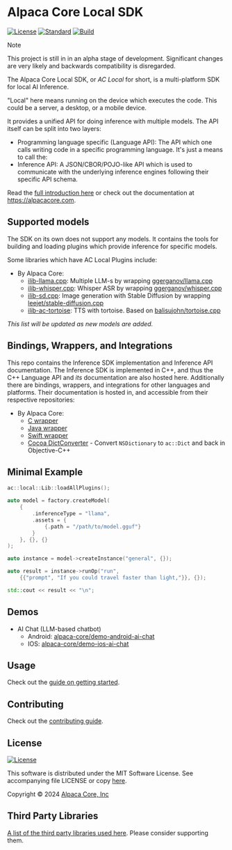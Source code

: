 # Alpaca Core Local SDK

[![License](https://img.shields.io/badge/license-MIT-blue.svg)](https://opensource.org/licenses/MIT) [![Standard](https://img.shields.io/badge/C%2B%2B-20-blue.svg)](https://en.cppreference.com/w/cpp/20) [![Build](https://github.com/alpaca-core/alpaca-core/actions/workflows/build.yml/badge.svg)](https://github.com/alpaca-core/alpaca-core/actions/workflows/build.yml)

> [!NOTE]
> This project is still in in an alpha stage of development. Significant changes are very likely and backwards compatibility is disregarded.

The Alpaca Core Local SDK, or *AC Local* for short, is a multi-platform SDK for local AI Inference.

"Local" here means running on the device which executes the code. This could be a server, a desktop, or a mobile device.

It provides a unified API for doing inference with multiple models. The API itself can be split into two layers:

* Programming language specific (Language API): The API which one calls writing code in a specific programming language. It's just a means to call the:
* Inference API: A JSON/CBOR/POJO-like API which is used to communicate with the underlying inference engines following their specific API schema.

Read the [full introduction here](doc/intro.md) or check out the documentation at https://alpacacore.com.

## Supported models

The SDK on its own does not support any models. It contains the tools for building and loading plugins which provide inference for specific models. 

Some libraries which have AC Local Plugins include:

* By Alpaca Core:
    * [ilib-llama.cpp](https://github.com/alpaca-core/ilib-llama.cpp): Multiple LLM-s by wrapping [ggerganov/llama.cpp](https://github.com/ggerganov/llama.cpp)
    * [ilib-whisper.cpp](https://github.com/alpaca-core/ilib-whisper.cpp): Whisper ASR by wrapping [ggerganov/whisper.cpp](https://github.com/ggerganov/whisper.cpp)
    * [ilib-sd.cpp](https://github.com/alpaca-core/ilib-sd.cpp): Image generation with Stable Diffusion by wrapping [leejet/stable-diffusion.cpp](https://github.com/leejet/stable-diffusion.cpp)
    * [ilib-ac-tortoise](https://github.com/alpaca-core/ilib-ac-tortoise): TTS with tortoise. Based on [balisujohn/tortoise.cpp](https://github.com/balisujohn/tortoise.cpp)

*This list will be updated as new models are added.*

## Bindings, Wrappers, and Integrations

This repo contains the Inference SDK implementation and Inference API documentation. The Inference SDK is implemented in C++, and thus the C++ Language API and *its* documentation are also hosted here. Additionally there are bindings, wrappers, and integrations for other languages and platforms. Their documentation is hosted in, and accessible from their respective repositories:

* By Alpaca Core:
    * [C wrapper](https://github.com/alpaca-core/ac-local-c)
    * [Java wrapper](https://github.com/alpaca-core/ac-local-java)
    * [Swift wrapper](https://github.com/alpaca-core/ac-local-swift)
    * [Cocoa DictConverter](https://github.com/alpaca-core/ac-dict-cocoa) - Convert `NSDictionary` to `ac::Dict` and back in Objective-C++

## Minimal Example

```cpp
ac::local::Lib::loadAllPlugins();

auto model = factory.createModel(
    {
        .inferenceType = "llama",
        .assets = {
            {.path = "/path/to/model.gguf"}
        }
    }, {}, {}
);

auto instance = model->createInstance("general", {});

auto result = instance->runOp("run",
    {{"prompt", "If you could travel faster than light,"}}, {});

std::cout << result << "\n";
```

## Demos

* AI Chat (LLM-based chatbot)
    * Android: [alpaca-core/demo-android-ai-chat](https://github.com/alpaca-core/demo-android-ai-chat)
    * IOS: [alpaca-core/demo-ios-ai-chat](https://github.com/alpaca-core/demo-ios-ai-chat)

## Usage

Check out the [guide on getting started](doc/getting-started.md).

## Contributing

Check out the [contributing guide](CONTRIBUTING.md).

## License

[![License](https://img.shields.io/badge/license-MIT-blue.svg)](https://opensource.org/licenses/MIT)

This software is distributed under the MIT Software License. See accompanying file LICENSE or copy [here](https://opensource.org/licenses/MIT).

Copyright &copy; 2024 [Alpaca Core, Inc](https://github.com/alpaca-core)

## Third Party Libraries

[A list of the third party libraries used here](third-party.md). Please consider supporting them.
